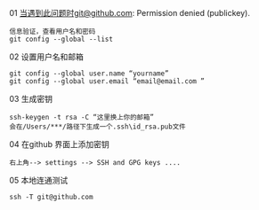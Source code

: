 01 当遇到此问题时git@github.com: Permission denied (publickey). 
    
    信息验证，查看用户名和密码
    git config --global --list
02 设置用户名和邮箱
    
    git config --global user.name “yourname”
    git config --global user.email “email@email.com ”
03 生成密钥 
    
    ssh-keygen -t rsa -C “这里换上你的邮箱”
    会在/Users/***/路径下生成一个.ssh\id_rsa.pub文件

04  在github 界面上添加密钥

    右上角--> settings --> SSH and GPG keys ....

05 本地连通测试
    
    ssh -T git@github.com 

